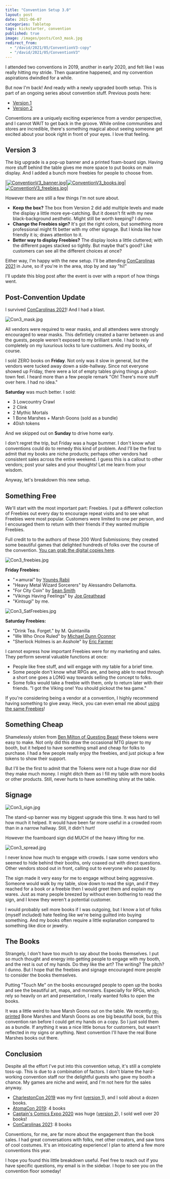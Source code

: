 ```yaml
---
title: "Convention Setup 3.0"
layout: post
date: 2021-06-07
categories: Tabletop
tags: kickstarter, convention
published: true
image: /images/posts/Con3_mask.jpg
redirect_from:
  - "/david/2021/05/ConventionV3-copy"
  - "/david/2021/05/ConventionV3"
---
```


I attended two conventions in 2019, another in early 2020, and felt like I was really hitting my stride. Then quarantine happened, and my convention aspirations dwindled for a while.

But now I'm back! And ready with a newly upgraded booth setup. This is part of an ongoing series about convention stuff. Previous posts here:

 - [Version 1](/david/2019/10/convention-breakdown)
 - [Version 2](/david/2020/02/ConventionV2)

Conventions are a uniquely exciting experience from a vendor perspective, and I cannot WAIT to get back in the groove. While online communities and stores are incredible, there's something magical about seeing someone get excited about your book right in front of your eyes. I love that feeling.

## Version 3

The big upgrade is a pop-up banner and a printed foam-board sign. Having more stuff behind the table gives me more space to put books on main display. And I added a bunch more freebies for people to choose from.

|[![ConventionV3_banner.jpg](/images/posts/ConventionV3_banner.jpg)](/images/posts/ConventionV3_banner.jpg)|[![ConventionV3_books.jpg](/images/posts/ConventionV3_books.jpg)](/images/posts/ConventionV3_books.jpg)|[![ConventionV3_freebies.jpg](/images/posts/ConventionV3_freebies.jpg)](/images/posts/ConventionV3_freebies.jpg)|

However there are still a few things I'm not sure about.

 - **Keep the box?** The box from Version 2 did add multiple levels and made the display a little more eye-catching. But it doesn't fit with my new black-background aesthetic. Might still be worth keeping? I dunno.
 - **Change the Freebies sign?** It's got the right colors, but something more professional might fit better with my other signage. But I kinda like how friendly it is; draws attention to it.
 - **Better way to display Freebies?** The display looks a little cluttered; with the different pages stacked so tightly. But maybe that's good? Like customers can see all the different choices at once?

Either way, I'm happy with the new setup. I'll be attending [ConCarolinas 2021](https://concarolinas.org/) in June, so if you're in the area, stop by and say "hi!"

I'll update this blog post after the event is over with a report of how things went.

## Post-Convention Update

I survived [ConCarolinas 2021](https://concarolinas.org/)! And I had a blast. 

![Con3_mask.jpg](/images/posts/Con3_mask.jpg)

All vendors were required to wear masks, and all attendees were strongly encouraged to wear masks. This defintiely created a barrer between us and the guests, people weren't exposed to my brilliant smile. I had to rely completely on my luxurious locks to lure customers. And my books, of course.

I sold ZERO books on **Friday**. Not only was it slow in general, but the vendors were tucked away down a side-hallway. Since not everyone showed up Friday, there were a lot of empty tables giving things a ghost-town feel. I heard more than a few people remark "Oh! There's more stuff over here. I had no idea."

**Saturday** was much better. I sold:
 - 3 Lowcountry Crawl
 - 2 Clink
 - 2 Mythic Mortals
 - 1 Bone Marshes + Marsh Goons (sold as a bundle)
 - 40ish tokens

And we skipped out on **Sunday** to drive home early. 

I don't regret the trip, but Friday was a huge bummer. I don't know what conventions could do to remedy this kind of problem. And I'll be the first to admit that my books are niche products; perhaps other vendors had consistent sales across the entire weekend. I guess this is a callout to other vendors; post your sales and your thoughts! Let me learn from your wisdom.

Anyway, let's breakdown this new setup.
## Something Free

We'll start with the most important part: Freebies. I put a different collection of Freebies out every day to encourage repeat visits and to see what Freebies were most popular. Customers were limited to one per person, and I encouraged them to return with their friends if they wanted multiple Freebies.

Full credit to to the authors of these 200 Word Submissions; they created some beautiful games that delighted hundreds of folks over the course of the convention. [You can grab the digital copies here](https://www.technicalgrimoire.com/patreon).

![Con3_freebies.jpg](/images/posts/Con3_freebies.jpg)

**Friday Freebies:**

 - "✗amurai" by [Younès Rabii](https://twitter.com/Pyrofoux)
 - "Heavy Metal Wizard Sorcerers" by Alessandro Dellamotta.
 - "For City Coin" by [Sean Smith](http://www.bookseansmith.co.uk/)
 - "Vikings Having Feelings" by [Joe Greathead](https://twitter.com/joevgreathead)
 - "Kintsugi" by me.

![Con3_SatFreebies.jpg](/images/posts/Con3_SatFreebies.jpg)

 **Saturday Freebies:**

 - "Drink Tea. Forget." by M. Quintanilla
 - "We Who Once Ruled" by [Michael Dunn Oconnor](https://narrativedynamicspress.com/)
 - "Sherlock Holmes is an Asshole" by [Eric Farmer](https://www.drivethrurpg.com/browse/pub/11534/Dog-Powered-Vehicle)

I cannot express how important Freebies were for my marketing and sales. They perform several valuable functions at once:

 - People like free stuff, and will engage with my table for a brief time.
 - Some people don't know what RPGs are, and being able to read through a short one goes a LONG way towards selling the concept to folks.
 - Some folks would take a freebie with them, only to return later with their friends. "I got the Viking one! You should pickout the tea game."

If you're considering being a vendor at a convention, I highly recommend having something to give away. Heck, you can even email me about [using the same Freebies](https://www.technicalgrimoire.com/patreon)!

## Something Cheap

Shamelessly stolen from [Ben Milton of Questing Beast](https://www.youtube.com/watch?v=V236bemO4jc) these tokens were easy to make. Not only did this draw the occasional MTG player to my booth, but it helped to have something small and cheap for folks to purchase. I had a few people really enjoy the freebies, and just pickup a few tokens to show their support.

But I'll be the first to admit that the Tokens were not a huge draw nor did they make much money. I might ditch them as I fill my table with more books or other products. Still, never hurts to have something shiny at the table.

## Signage

![Con3_sign.jpg](/images/posts/Con3_sign.jpg)

The stand-up banner was my biggest upgrade this time. It was hard to tell how much it helped. It would have been far more useful in a crowded room than in a narrow hallway. Still, it didn't hurt!

However the foamboard sign did MUCH of the heavy lifting for me.

![Con3_spread.jpg](/images/posts/Con3_spread.jpg)

I never know how much to engage with crowds. I saw some vendors who seemed to hide behind their booths, only coaxed out with direct questions. Other vendors stood out in front, calling out to everyone who passed by.

The sign made it very easy for me to engage without being aggressive. Someone would walk by my table, slow down to read the sign, and if they reached for a book or a freebie then I would greet them and explain my wares. Just as many people breezed by without even bothering to read the sign, and I knew they weren't a potential customer.

I would probably sell more books if I was outgoing, but I know a lot of folks (myself included) hate feeling like we're being guilted into buying something. And my books often require a little explanation compared to something like dice or jewelry.

## The Books

Strangely, I don't have too much to say about the books themselves. I put so much thought and energy into getting people to engage with my booth, and the rest is out of my hands. Do they like the art? The writing? The pitch? I dunno. But I hope that the freebies and signage encouraged more people to consider the books themselves.

Putting "Touch Me" on the books encouraged people to open up the books and see the beautiful art, maps, and monsters. Especially for RPGs, which rely so heavily on art and presentation, I really wanted folks to open the books. 

It was a little weird to have Marsh Goons out on the table. We recently [re-printed](https://www.technicalgrimoire.com/david/2021/05/Restock) Bone Marshes and Marsh Goons as one big beautiful book, but this convention ran before I could get my hands on a copy. So I just sold them as a bundle. If anything it was a nice little bonus for customers, but wasn't reflected in my signs or anything. Next convention I'll have the real Bone Marshes books out there.

## Conclusion

Despite all the effort I've put into this convention setup, it's still a complete toss-up. This is due to a combination of factors. I don't blame the hard-working convention staff nor the delightful guests who gave my booth a chance. My games are niche and weird, and I'm not here for the sales anyway.

 - [CharlestonCon 2019](http://www.charlestoncon.com/) was my first ([version 1](/david/2019/10/convention-breakdown)), and I sold about a dozen books.
 - [AtomaCon 2019](http://atomacon.org/index.html): 4 books
 - [Captain's Comics Expo 2020](https://captainscomicexpo.com/) was huge ([version 2](/david/2020/02/ConventionV2)), I sold well over 20 books!
 - [ConCarolinas 2021](https://concarolinas.org/): 8 books

Conventions, for me, are far more about the engagement than the book sales. I had great conversations with folks, met other creators, and saw tons of cool costumes. It's an intoxicating experience! I plan to attend a few more conventions this year.

I hope you found this little breakdown useful. Feel free to reach out if you have specific questions, my email is in the sidebar. I hope to see you on the convention floor someday!